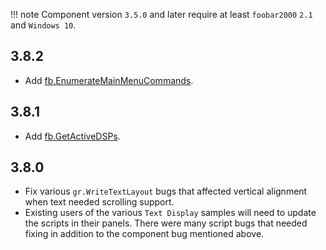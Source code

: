 !!! note
	Component version `3.5.0` and later require at least `foobar2000` `2.1` and `Windows 10`.

## 3.8.2
- Add [fb.EnumerateMainMenuCommands](../namespaces/fb.md#fbenumeratemainmenucommands).

## 3.8.1
- Add [fb.GetActiveDSPs](../namespaces/fb.md#fbgetactivedsps).

## 3.8.0
- Fix various `gr.WriteTextLayout` bugs that affected vertical alignment when text needed scrolling support.
- Existing users of the various `Text Display` samples will need to update the scripts in their
panels. There were many script bugs that needed fixing in addition to the component bug mentioned above.
